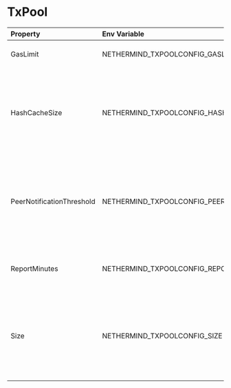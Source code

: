 # TxPool

| Property                  | Env Variable                                      | Description                                                                                                         | Default |
|:--------------------------|:--------------------------------------------------|:--------------------------------------------------------------------------------------------------------------------|:--------|
| GasLimit                  | NETHERMIND_TXPOOLCONFIG_GASLIMIT                  | Max transaction gas allowed.                                                                                        | null    |
| HashCacheSize             | NETHERMIND_TXPOOLCONFIG_HASHCACHESIZE             | Max number of cached hashes of already known transactions.It is set automatically by the memory hint.               | 524288  |
| PeerNotificationThreshold | NETHERMIND_TXPOOLCONFIG_PEERNOTIFICATIONTHRESHOLD | Defines average percent of tx hashes from persistent broadcast send to peer together with hashes of last added txs. | 5       |
| ReportMinutes             | NETHERMIND_TXPOOLCONFIG_REPORTMINUTES             | Minutes between reporting on current state of tx pool.                                                              | null    |
| Size                      | NETHERMIND_TXPOOLCONFIG_SIZE                      | Max number of transactions held in mempool (more transactions in mempool mean more memory used                      | 2048    |
